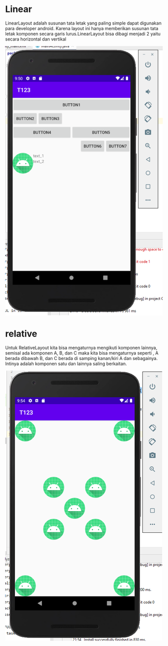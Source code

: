 # Linear
LinearLayout adalah susunan tata letak yang paling simple dapat digunakan para developer android. Karena layout ini hanya memberikan susunan tata letak komponen secara garis lurus.LinearLayout bisa dibagi menjadi 2 yaitu secara horizontal dan vertikal

 
 ![](linear.PNG)
 
 # relative
 Untuk RelativeLayout kita bisa mengaturnya mengikuti komponen lainnya, semisal ada komponen A, B, dan C maka kita bisa mengaturnya seperti , A berada dibawah B, dan C berada     di samping kanan/kiri A dan sebagainya. Intinya adalah komponen satu dan lainnya saling berkaitan.
 
 ![](relative.PNG)
